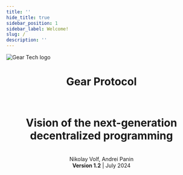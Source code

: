 ```yaml
---
title: ''
hide_title: true
sidebar_position: 1
sidebar_label: Welcome!
slug: /
description: ''
---
```


<img src="/img/title-grey.png"  alt="Gear Tech logo"/>

<div align="center">
    <h1>Gear Protocol</h1>
    <br />
    <h1>Vision of the next-generation decentralized programming</h1>
</div>

<br />

<div align="center">
    Nikolay Volf, Andrei Panin
    <br />
    <b>Version 1.2</b> | July 2024
</div>

<br />
